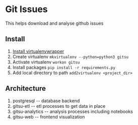 # Git Issues

This helps download and analyse github issues

## Install 

1. [Install virtualenvwrapper ](https://virtualenvwrapper.readthedocs.io/en/latest/install.html#basic-installation)
1. Create virtualenv `mkvirtualenv --python=python3 gitsu`
1. Activate virtualenv `workon gitsu`
1. Install packages `pip install -r requirements.py`
1. Add local directory to path `add2virtualenv <project_dir>`


## Architecture

1. postgresql -- database backend
1. gitsu-etl -- etl processes to get data in place
1. gitsu-analytics -- analysis processes including notebooks
1. gitsu-web -- frontend visualization

